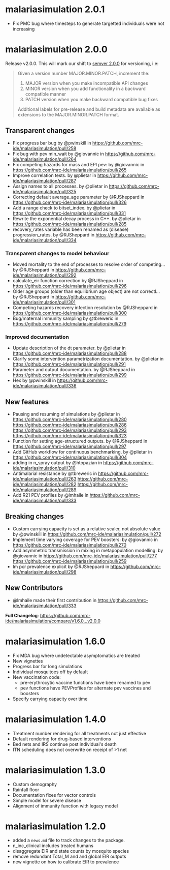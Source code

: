 # malariasimulation 2.0.1

* Fix PMC bug where timesteps to generate targetted individuals were not increasing

# malariasimulation 2.0.0

Release v2.0.0. This will mark our shift to [semver 2.0.0](https://semver.org/spec/v2.0.0.html) for versioning, i.e:

> Given a version number MAJOR.MINOR.PATCH, increment the:
> 
>  1. MAJOR version when you make incompatible API changes
>  2. MINOR version when you add functionality in a backward compatible manner
>  3. PATCH version when you make backward compatible bug fixes
> 
> Additional labels for pre-release and build metadata are available as extensions to the MAJOR.MINOR.PATCH format.

## Transparent changes

* Fix progress bar bug by @pwinskill in https://github.com/mrc-ide/malariasimulation/pull/258
* Fix bug with pev min_wait by @giovannic in https://github.com/mrc-ide/malariasimulation/pull/264
* Fix competing hazards for mass and EPI pev: by @giovannic in https://github.com/mrc-ide/malariasimulation/pull/265
* Improve correlation tests. by @plietar in https://github.com/mrc-ide/malariasimulation/pull/287
* Assign names to all processes. by @plietar in https://github.com/mrc-ide/malariasimulation/pull/325
* Correcting default average_age parameter by @RJSheppard in https://github.com/mrc-ide/malariasimulation/pull/326
* Add a range check to bitset_index. by @plietar in https://github.com/mrc-ide/malariasimulation/pull/331
* Rewrite the exponential decay process in C++. by @plietar in https://github.com/mrc-ide/malariasimulation/pull/285
* recovery_rates variable has been renamed as (disease) progression_rates. by @RJSheppard in https://github.com/mrc-ide/malariasimulation/pull/334

### Transparent changes to model behaviour

* Moved mortality to the end of processes to resolve order of competing… by @RJSheppard in https://github.com/mrc-ide/malariasimulation/pull/292
* calculate_eir function correction by @RJSheppard in https://github.com/mrc-ide/malariasimulation/pull/296
* Older age groups (older than equilibrium age object) are not correctl… by @RJSheppard in https://github.com/mrc-ide/malariasimulation/pull/301
* Competing hazards recovery infection resolution by @RJSheppard in https://github.com/mrc-ide/malariasimulation/pull/300
* Bug/maternal immunity sampling by @tbreweric in https://github.com/mrc-ide/malariasimulation/pull/279

### Improved documentation

* Update description of the dt parameter. by @plietar in https://github.com/mrc-ide/malariasimulation/pull/288
* Clarify some intervention parametrization documentation. by @plietar in https://github.com/mrc-ide/malariasimulation/pull/291
* Parameter and output documentation. by @RJSheppard in https://github.com/mrc-ide/malariasimulation/pull/299
* Hex by @pwinskill in https://github.com/mrc-ide/malariasimulation/pull/336

## New features

 * Pausing and resuming of simulations by @plietar in https://github.com/mrc-ide/malariasimulation/pull/280 https://github.com/mrc-ide/malariasimulation/pull/286 https://github.com/mrc-ide/malariasimulation/pull/293 https://github.com/mrc-ide/malariasimulation/pull/323
* Function for setting age-structured outputs. by @RJSheppard in https://github.com/mrc-ide/malariasimulation/pull/297
* Add GitHub workflow for continuous benchmarking. by @plietar in https://github.com/mrc-ide/malariasimulation/pull/304
* adding in n_spray output by @htopazian in https://github.com/mrc-ide/malariasimulation/pull/310
* Antimalarial resistance by @tbreweric in https://github.com/mrc-ide/malariasimulation/pull/263 https://github.com/mrc-ide/malariasimulation/pull/282 https://github.com/mrc-ide/malariasimulation/pull/289
* Add R21 PEV profiles by @lmhaile in https://github.com/mrc-ide/malariasimulation/pull/333

## Breaking changes

* Custom carrying capacity is set as a relative scaler, not absolute value by @pwinskill in https://github.com/mrc-ide/malariasimulation/pull/272
* Implement time varying coverage for PEV boosters: by @giovannic in https://github.com/mrc-ide/malariasimulation/pull/270
* Add asymmetric transmission in mixing in metapopulation modelling: by @giovannic in https://github.com/mrc-ide/malariasimulation/pull/277 https://github.com/mrc-ide/malariasimulation/pull/259
* lm pcr prevalence explicit by @RJSheppard in https://github.com/mrc-ide/malariasimulation/pull/298

## New Contributors
* @lmhaile made their first contribution in https://github.com/mrc-ide/malariasimulation/pull/333

**Full Changelog**: https://github.com/mrc-ide/malariasimulation/compare/v1.6.0...v2.0.0

# malariasimulation 1.6.0

  * Fix MDA bug where undetectable asymptomatics are treated
  * New vignettes
  * Progress bar for long simulations
  * Individual mosquitoes off by default
  * New vaccination code:
    * pre-erythrocytic vaccine functions have been renamed to pev
    * pev functions have PEVProfiles for alternate pev vaccines and boosters
  * Specify carrying capacity over time

# malariasimulation 1.4.0

  * Treatment number rendering for all treatments not just effective
  * Default rendering for drug-based interventions
  * Bed nets and IRS continue post individual's death
  * ITN scheduling does not overwrite on receipt of >1 net

# malariasimulation 1.3.0

  * Custom demography
  * Rainfall floor
  * Documentation fixes for vector controls
  * Simple model for severe disease
  * Alignment of immunity function with legacy model

# malariasimulation 1.2.0

  * added a `news.md` file to track changes to the package.
  * n_inc_clinical includes treated humans
  * disaggregate EIR and state counts by mosquito species
  * remove redundant Total_M and and global EIR outputs
  * new vignette on how to calibrate EIR to prevalence
